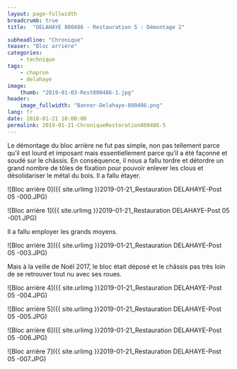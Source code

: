 ```yaml
---
layout: page-fullwidth
breadcrumb: true
title:  "DELAHAYE 800486 - Restauration 5 : Démontage 2"

subheadline: "Chronique" 
teaser: "Bloc arrière"
categories:
    - technique
tags:
    - chapron
    - delahaye
image:
    thumb: "2019-01-03-Rest800486-1.jpg"
header:
    image_fullwidth: "Banner-Delahaye-800486.png"
lang: fr
date: 2018-01-21 10:00:00
permalink: 2019-01-21-ChroniqueRestoration800486-5
---
```

Le démontage du bloc arrière ne fut pas simple, non pas tellement parce qu’il est lourd et imposant mais essentiellement parce qu’il a été façonné et soudé sur le châssis. En conséquence, il nous a fallu tordre et détordre un grand nombre de tôles de fixation pour pouvoir enlever les clous et désolidariser le métal du bois.
Il a fallu étayer.

![Bloc arrière 0]({{ site.urlimg }}2019-01-21_Restauration DELAHAYE-Post 05 -000.JPG)

![Bloc arrière 1]({{ site.urlimg }}2019-01-21_Restauration DELAHAYE-Post 05 -001.JPG)


Il a fallu employer les grands moyens.

![Bloc arrière 3]({{ site.urlimg }}2019-01-21_Restauration DELAHAYE-Post 05 -003.JPG)


Mais à la veille de Noël 2017, le bloc était déposé et le châssis pas très loin de se retrouver tout nu avec ses roues.

![Bloc arrière 4]({{ site.urlimg }}2019-01-21_Restauration DELAHAYE-Post 05 -004.JPG)

![Bloc arrière 5]({{ site.urlimg }}2019-01-21_Restauration DELAHAYE-Post 05 -005.JPG)

![Bloc arrière 6]({{ site.urlimg }}2019-01-21_Restauration DELAHAYE-Post 05 -006.JPG)

![Bloc arrière 7]({{ site.urlimg }}2019-01-21_Restauration DELAHAYE-Post 05 -007.JPG)
